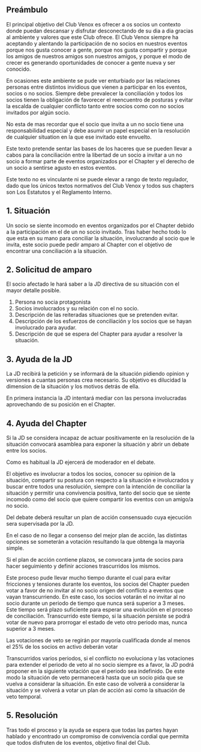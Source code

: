 ## Preámbulo
El principal objetivo del Club Venox es ofrecer a os socios un contexto donde puedan descansar y disfrutar desconectando de su dia a dia gracias al ambiente y valores que este Club ofrece. 
El Club Venox siempre ha aceptando y alentando la participación de no socios en nuestros eventos porque nos gusta conocer a gente, porque nos gusta compartir y porque los amigos de nuestros amigos son nuestros amigos, y porque el modo de crecer es generando oportunidades de conocer a gente nueva y ser conocido.

En ocasiones este ambiente se pude ver enturbiado por las relaciones personas entre distintos invidious que vienen a participar en los eventos, socios o no socios.
Siempre debe prevalecer la conciliación y todos los socios tienen la obligación de favorecer el reencuentro de posturas y evitar la escalda de cualquier conflicto tanto entre socios como con no socios invitados por algún socio.

No esta de mas recordar que el socio que invita a un no socio tiene una responsabilidad especial y debe asumir un papel especial en la resolución de cualquier situation en la que ese invitado este envuelto.

Este texto pretende sentar las bases de los haceres que se pueden llevar a cabos para la conciliación entre la libertad de un socio a invitar a un no socio a formar parte de eventos organizados por el Chapter y el derecho de un socio a sentirse agusto en estos eventos.

Este texto no es vinculante ni se puede elevar a rango de texto regulador, dado que los únicos textos normativos del Club Venox y todos sus chapters son Los Estatutos y el Reglamento Interno.

## 1. Situación
Un socio se siente incomodo en eventos organizados por el Chapter debido a la participación en el de un no socio invitado. 
Tras haber hecho todo lo que esta en su mano para conciliar la situación, involucrando al socio que le invita, este socio puede pedir amparo al Chapter con el objetivo de encontrar una conciliación a la situación.

## 2. Solicitud de amparo
 El socio afectado le hará saber a la JD directiva de su situación con el mayor detalle posible. 

1. Persona no socia protagonista
1. Socios involucrados y su relación con el no socio.
1. Descripción de las reiteradas situaciones que se pretenden evitar. 
1. Descripción de los esfuerzos de conciliación y los socios que se hayan involucrado para ayudar.
1. Descripción de qué se espera del Chapter para ayudar a resolver la situación.

## 3. Ayuda de la JD
La JD recibirá la petición y se informará de la situación pidiendo opinion y versiones a cuantas personas crea necesario.
Su objetivo es dilucidad la dimension de la situación y los motivos detrás de ella.

En primera instancia la JD intentará mediar con las persona involucradas aprovechando de su posición en el Chapter.

## 4. Ayuda del Chapter
Si la JD se considera incapaz de actuar positivamente en la resolución de la situación convocará asamblea para exponer la situación y abrir un debate entre los socios.

Como es habitual la JD ejercerá de moderador en el debate. 

El objetivo es involucrar a todos los socios, conocer su opinion de la situación, compartir su postura con respecto a la situación e involucrados y buscar entre todos una resolución, siempre con la intención de conciliar la situación y permitir una convivencia positiva, tanto del socio que se siente incomodo como del socio que quiere compartir los eventos con un amigo/a no socio.

Del debate deberá resultar un plan de acción consensuado cuya ejecución sera supervisada por la JD.

En el caso de no llegar a consenso del mejor plan de acción, las distintas opciones se someterán a votación resultando la que obtenga la mayoría simple.

Si el plan de acción contiene plazos, se convocara junta de socios para hacer seguimiento y definir acciones trascurridos los mismos.

Este proceso pude llevar mucho tiempo durante el cual para evitar fricciones y tensiones durante los eventos, los socios del Chapter pueden votar a favor de no invitar al no socio origen del conflicto a eventos que vayan transcurriendo. En este caso, los socios votarán el no invitar al no socio durante un periodo de tiempo que nunca será superior a 3 meses. Este tiempo será plazo suficiente para esperar una evolución en el proceso de conciliación. Transcurrido este tiempo, si la situación persiste se podrá votar de nuevo para prorrogar el estado de veto otro periodo mas, nunca superior a 3 meses.

Las votaciones de veto se regirán por mayoría cualificada donde al menos el 25% de los socios en activo deberán votar

Transcurridos varios periodos, si el conflicto no evoluciona y las votaciones para extender el periodo de veto al no socio siempre es a favor, la JD podrá proponer en la siguiente votación que el periodo sea indefinido. De este modo la situación de veto permanecerá hasta que un socio pida que se vuelva a considerar la situación. En este caso de volverá a considerar la situación y se volverá a votar un plan de acción asi como la situación de veto temporal.

## 5. Resolución 
Tras todo el proceso y la ayuda se espera que todas las partes hayan hablado y encontrado un compromiso de convivencia cordial que permita que todos disfruten de los eventos, objetivo final del Club.

